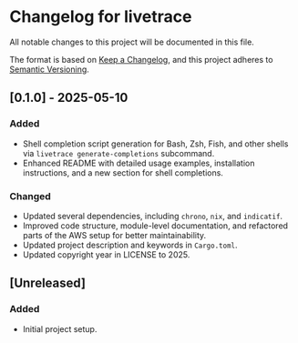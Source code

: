 # Changelog for livetrace

All notable changes to this project will be documented in this file.

The format is based on [Keep a Changelog](https://keepachangelog.com/en/1.0.0/),
and this project adheres to [Semantic Versioning](https://semver.org/spec/v2.0.0.html).

## [0.1.0] - 2025-05-10

### Added
- Shell completion script generation for Bash, Zsh, Fish, and other shells via `livetrace generate-completions` subcommand.
- Enhanced README with detailed usage examples, installation instructions, and a new section for shell completions.

### Changed
- Updated several dependencies, including `chrono`, `nix`, and `indicatif`.
- Improved code structure, module-level documentation, and refactored parts of the AWS setup for better maintainability.
- Updated project description and keywords in `Cargo.toml`.
- Updated copyright year in LICENSE to 2025.

## [Unreleased]

### Added
- Initial project setup.
